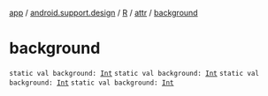 [app](../../../index.md) / [android.support.design](../../index.md) / [R](../index.md) / [attr](index.md) / [background](.)

# background

`static val background: `[`Int`](https://kotlinlang.org/api/latest/jvm/stdlib/kotlin/-int/index.html)
`static val background: `[`Int`](https://kotlinlang.org/api/latest/jvm/stdlib/kotlin/-int/index.html)
`static val background: `[`Int`](https://kotlinlang.org/api/latest/jvm/stdlib/kotlin/-int/index.html)
`static val background: `[`Int`](https://kotlinlang.org/api/latest/jvm/stdlib/kotlin/-int/index.html)